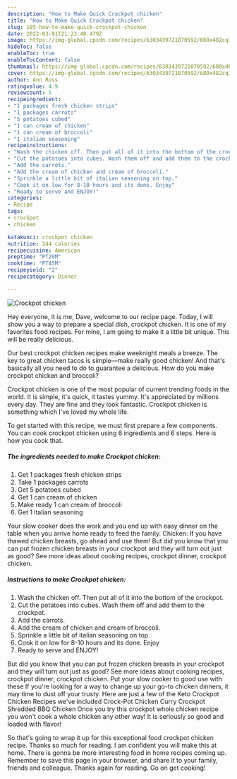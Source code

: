```yaml
---
description: "How to Make Quick Crockpot chicken"
title: "How to Make Quick Crockpot chicken"
slug: 185-how-to-make-quick-crockpot-chicken
date: 2022-03-01T21:23:48.479Z
image: https://img-global.cpcdn.com/recipes/6303439721070592/680x482cq70/crockpot-chicken-recipe-main-photo.jpg
hideToc: false
enableToc: true
enableTocContent: false
thumbnail: https://img-global.cpcdn.com/recipes/6303439721070592/680x482cq70/crockpot-chicken-recipe-main-photo.jpg
cover: https://img-global.cpcdn.com/recipes/6303439721070592/680x482cq70/crockpot-chicken-recipe-main-photo.jpg
author: Ann Ross
ratingvalue: 4.9
reviewcount: 5
recipeingredient:
- "1 packages fresh chicken strips"
- "1 packages carrots"
- "5 potatoes cubed"
- "1 can cream of chicken"
- "1 can cream of broccoli"
- "1 italian seasoning"
recipeinstructions:
- "Wash the chicken off. Then put all of it into the bottom of the crockpot."
- "Cut the potatoes into cubes. Wash them off and add them to the crockpot."
- "Add the carrots."
- "Add the cream of chicken and cream of broccoli."
- "Sprinkle a little bit of italian seasoning on top."
- "Cook it on low for 8-10 hours and its done. Enjoy"
- "Ready to serve and ENJOY!"
categories:
- Recipe
tags:
- crockpot
- chicken

katakunci: crockpot chicken 
nutrition: 244 calories
recipecuisine: American
preptime: "PT28M"
cooktime: "PT45M"
recipeyield: "2"
recipecategory: Dinner

---
```



![Crockpot chicken](https://img-global.cpcdn.com/recipes/6303439721070592/680x482cq70/crockpot-chicken-recipe-main-photo.jpg)

Hey everyone, it is me, Dave, welcome to our recipe page. Today, I will show you a way to prepare a special dish, crockpot chicken. It is one of my favorites food recipes. For mine, I am going to make it a little bit unique. This will be really delicious.

Our best crockpot chicken recipes make weeknight meals a breeze. The key to great chicken tacos is simple—make really good chicken! And that&#39;s basically all you need to do to guarantee a delicious. How do you make crockpot chicken and broccoli?

Crockpot chicken is one of the most popular of current trending foods in the world. It is simple, it's quick, it tastes yummy. It's appreciated by millions every day. They are fine and they look fantastic. Crockpot chicken is something which I've loved my whole life.


To get started with this recipe, we must first prepare a few components. You can cook crockpot chicken using 6 ingredients and 6 steps. Here is how you cook that.

<!--inarticleads1-->

##### The ingredients needed to make Crockpot chicken:

1. Get 1 packages fresh chicken strips
1. Take 1 packages carrots
1. Get 5 potatoes cubed
1. Get 1 can cream of chicken
1. Make ready 1 can cream of broccoli
1. Get 1 italian seasoning


Your slow cooker does the work and you end up with easy dinner on the table when you arrive home ready to feed the family. Chicken: If you have thawed chicken breasts, go ahead and use them! But did you know that you can put frozen chicken breasts in your crockpot and they will turn out just as good? See more ideas about cooking recipes, crockpot dinner, crockpot chicken. 

<!--inarticleads2-->

##### Instructions to make Crockpot chicken:

1. Wash the chicken off. Then put all of it into the bottom of the crockpot.
1. Cut the potatoes into cubes. Wash them off and add them to the crockpot.
1. Add the carrots.
1. Add the cream of chicken and cream of broccoli.
1. Sprinkle a little bit of italian seasoning on top.
1. Cook it on low for 8-10 hours and its done. Enjoy
1. Ready to serve and ENJOY!

But did you know that you can put frozen chicken breasts in your crockpot and they will turn out just as good? See more ideas about cooking recipes, crockpot dinner, crockpot chicken. Put your slow cooker to good use with these If you&#39;re looking for a way to change up your go-to chicken dinners, it may time to dust off your trusty. Here are just a few of the Keto Crockpot Chicken Recipes we&#39;ve included Crock-Pot Chicken Curry Crockpot Shredded BBQ Chicken Once you try this crockpot whole chicken recipe you won&#39;t cook a whole chicken any other way! It is seriously so good and loaded with flavor! 

So that's going to wrap it up for this exceptional food crockpot chicken recipe. Thanks so much for reading. I am confident you will make this at home. There is gonna be more interesting food in home recipes coming up. Remember to save this page in your browser, and share it to your family, friends and colleague. Thanks again for reading. Go on get cooking!
